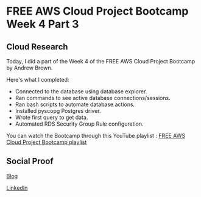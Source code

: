 # FREE AWS Cloud Project Bootcamp Week 4 Part 3

## Cloud Research

Today, I did a part of the Week 4 of the FREE AWS Cloud Project Bootcamp by Andrew Brown.

Here's what I completed:
- Connected to the database using database explorer.
- Ran commands to see active database connections/sessions.
- Ran bash scripts to automate database actions.
- Installed pyscopg Postgres driver.
- Wrote first query to get data.
- Automated RDS Security Group Rule configuration.


You can watch the Bootcamp through this YouTube playlist : [FREE AWS Cloud Project Bootcamp playlist](https://youtube.com/playlist?list=PLBfufR7vyJJ7k25byhRXJldB5AiwgNnWv)


## Social Proof

[Blog](https://dev.to/aaditunni/free-aws-cloud-project-bootcamp-week-4-part-3-d53)

[LinkedIn](https://www.linkedin.com/posts/aaditunni_100daysofcloud-aws-cloud-activity-7042250295627657216-EW_j?utm_source=share&utm_medium=member_desktop)